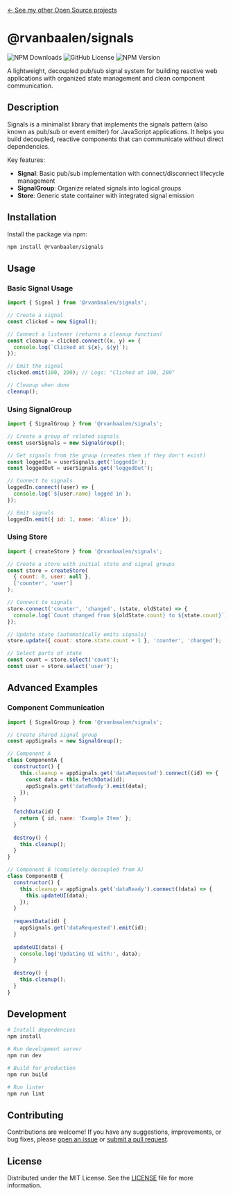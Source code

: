 [&larr; See my other Open Source projects](https://robinvanbaalen.nl)

# @rvanbaalen/signals
![NPM Downloads](https://img.shields.io/npm/dm/%40rvanbaalen%2Fsignals)
![GitHub License](https://img.shields.io/github/license/rvanbaalen/signals)
![NPM Version](https://img.shields.io/npm/v/%40rvanbaalen%2Fsignals)

A lightweight, decoupled pub/sub signal system for building reactive web applications with organized state management and clean component communication.

## Description

Signals is a minimalist library that implements the signals pattern (also known as pub/sub or event emitter) for JavaScript applications. It helps you build decoupled, reactive components that can communicate without direct dependencies.

Key features:
- **Signal**: Basic pub/sub implementation with connect/disconnect lifecycle management
- **SignalGroup**: Organize related signals into logical groups
- **Store**: Generic state container with integrated signal emission

## Installation

Install the package via npm:

```bash
npm install @rvanbaalen/signals
```

## Usage

### Basic Signal Usage

```js
import { Signal } from '@rvanbaalen/signals';

// Create a signal
const clicked = new Signal();

// Connect a listener (returns a cleanup function)
const cleanup = clicked.connect((x, y) => {
  console.log(`Clicked at ${x}, ${y}`);
});

// Emit the signal
clicked.emit(100, 200); // Logs: "Clicked at 100, 200"

// Cleanup when done
cleanup();
```

### Using SignalGroup

```js
import { SignalGroup } from '@rvanbaalen/signals';

// Create a group of related signals
const userSignals = new SignalGroup();

// Get signals from the group (creates them if they don't exist)
const loggedIn = userSignals.get('loggedIn');
const loggedOut = userSignals.get('loggedOut');

// Connect to signals
loggedIn.connect((user) => {
  console.log(`${user.name} logged in`);
});

// Emit signals
loggedIn.emit({ id: 1, name: 'Alice' });
```

### Using Store

```js
import { createStore } from '@rvanbaalen/signals';

// Create a store with initial state and signal groups
const store = createStore(
  { count: 0, user: null },
  ['counter', 'user']
);

// Connect to signals
store.connect('counter', 'changed', (state, oldState) => {
  console.log(`Count changed from ${oldState.count} to ${state.count}`);
});

// Update state (automatically emits signals)
store.update({ count: store.state.count + 1 }, 'counter', 'changed');

// Select parts of state
const count = store.select('count');
const user = store.select('user');
```

## Advanced Examples

### Component Communication

```js
import { SignalGroup } from '@rvanbaalen/signals';

// Create shared signal group
const appSignals = new SignalGroup();

// Component A
class ComponentA {
  constructor() {
    this.cleanup = appSignals.get('dataRequested').connect((id) => {
      const data = this.fetchData(id);
      appSignals.get('dataReady').emit(data);
    });
  }
  
  fetchData(id) {
    return { id, name: 'Example Item' };
  }
  
  destroy() {
    this.cleanup();
  }
}

// Component B (completely decoupled from A)
class ComponentB {
  constructor() {
    this.cleanup = appSignals.get('dataReady').connect((data) => {
      this.updateUI(data);
    });
  }
  
  requestData(id) {
    appSignals.get('dataRequested').emit(id);
  }
  
  updateUI(data) {
    console.log('Updating UI with:', data);
  }
  
  destroy() {
    this.cleanup();
  }
}
```

## Development

```bash
# Install dependencies
npm install

# Run development server
npm run dev

# Build for production
npm run build

# Run linter
npm run lint
```

## Contributing

Contributions are welcome! If you have any suggestions, improvements, or bug fixes, please [open an issue](https://github.com/rvanbaalen/signals/issues/new) or [submit a pull request](https://github.com/rvanbaalen/signals/pulls).

## License

Distributed under the MIT License. See the [LICENSE](LICENSE) file for more information.
